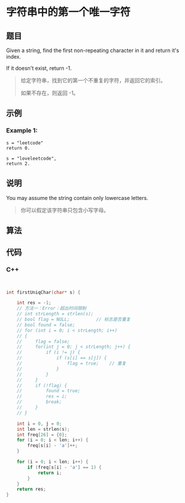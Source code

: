 # 字符串中的第一个唯一字符

## 题目

Given a string, find the first non-repeating character in it and return it's index.

If it doesn't exist, return -1.

> 给定字符串，找到它的第一个不重复的字符，并返回它的索引。
>
> 如果不存在，则返回 -1。



## 示例

### Example 1:

```
s = "leetcode"
return 0.

s = "loveleetcode",
return 2.
```



## 说明

You may assume the string contain only lowercase letters.

> 你可以假定该字符串只包含小写字母。



## 算法





## 代码

### C++

```c++

```



```c

int firstUniqChar(char* s) {

    int res = -1;
    // 方法一：Error：超出时间限制
    // int strLength = strlen(s);
    // bool flag = NULL;          // 标志是否重复
    // bool found = false;
    // for (int i = 0; i < strLength; i++)
    // {
    //     flag = false;
    //     for(int j = 0; j < strLength; j++) {
    //         if (i != j) {
    //             if (s[i] == s[j]) {
    //                 flag = true;    // 重复
    //             }
    //         }
    //     }
    //     if (!flag) {
    //         found = true;
    //         res = i;
    //         break;
    //     }
    // }

    int i = 0, j = 0;
    int len = strlen(s);
    int freq[26] = {0};
    for (i = 0; i < len; i++) {
        freq[s[i] - 'a']++;
    }

    for (i = 0; i < len; i++) {
        if (freq[s[i] - 'a'] == 1) {
            return i;
        }
    }
    return res;
}

```

